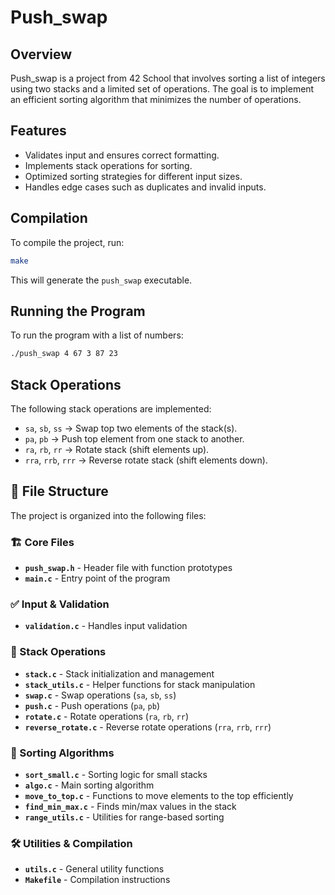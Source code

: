 # Push_swap

## Overview
Push_swap is a project from 42 School that involves sorting a list of integers using two stacks and a limited set of operations. The goal is to implement an efficient sorting algorithm that minimizes the number of operations.

## Features
- Validates input and ensures correct formatting.
- Implements stack operations for sorting.
- Optimized sorting strategies for different input sizes.
- Handles edge cases such as duplicates and invalid inputs.

## Compilation
To compile the project, run:
```bash
make
```
This will generate the `push_swap` executable.

## Running the Program
To run the program with a list of numbers:

```bash
./push_swap 4 67 3 87 23
```

## Stack Operations
The following stack operations are implemented:

- `sa`, `sb`, `ss` → Swap top two elements of the stack(s).
- `pa`, `pb` → Push top element from one stack to another.
- `ra`, `rb`, `rr` → Rotate stack (shift elements up).
- `rra`, `rrb`, `rrr` → Reverse rotate stack (shift elements down).

## 📂 File Structure

The project is organized into the following files:

### 🏗 Core Files  
- **`push_swap.h`** - Header file with function prototypes  
- **`main.c`** - Entry point of the program  

### ✅ Input & Validation  
- **`validation.c`** - Handles input validation  

### 📌 Stack Operations  
- **`stack.c`** - Stack initialization and management  
- **`stack_utils.c`** - Helper functions for stack manipulation  
- **`swap.c`** - Swap operations (`sa`, `sb`, `ss`)  
- **`push.c`** - Push operations (`pa`, `pb`)  
- **`rotate.c`** - Rotate operations (`ra`, `rb`, `rr`)  
- **`reverse_rotate.c`** - Reverse rotate operations (`rra`, `rrb`, `rrr`)  

### 🔢 Sorting Algorithms  
- **`sort_small.c`** - Sorting logic for small stacks  
- **`algo.c`** - Main sorting algorithm  
- **`move_to_top.c`** - Functions to move elements to the top efficiently  
- **`find_min_max.c`** - Finds min/max values in the stack  
- **`range_utils.c`** - Utilities for range-based sorting  

### 🛠 Utilities & Compilation  
- **`utils.c`** - General utility functions  
- **`Makefile`** - Compilation instructions  
